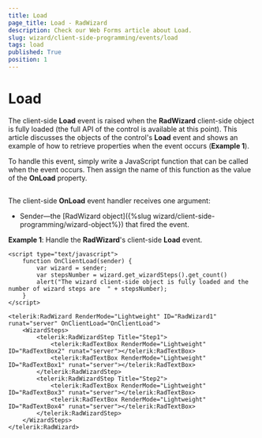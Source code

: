 ```yaml
---
title: Load
page_title: Load - RadWizard
description: Check our Web Forms article about Load.
slug: wizard/client-side-programming/events/load
tags: load
published: True
position: 1
---
```


# Load



The client-side **Load** event is raised when the **RadWizard** client-side object is fully loaded (the full API of the control is available at this point). This article discusses the objects of the control's **Load** event and shows an example of how to retrieve properties when the event occurs (**Example 1**).

To handle this event, simply write a JavaScript function that can be called when the event occurs. Then assign the name of this function as the value of the **OnLoad** property.

## 

The client-side **OnLoad** event handler receives one argument:

* Sender—the [RadWizard object]({%slug wizard/client-side-programming/wizard-object%}) that fired the event.

**Example 1**: Handle the **RadWizard**'s client-side **Load** event.

````ASPNET
<script type="text/javascript">
	function OnClientLoad(sender) {
		var wizard = sender;
		var stepsNumber = wizard.get_wizardSteps().get_count()
		alert("The wizard client-side object is fully loaded and the number of wizard steps are  " + stepsNumber);
	}
</script>

<telerik:RadWizard RenderMode="Lightweight" ID="RadWizard1" runat="server" OnClientLoad="OnClientLoad">
	<WizardSteps>
		<telerik:RadWizardStep Title="Step1">
			<telerik:RadTextBox RenderMode="Lightweight" ID="RadTextBox2" runat="server"></telerik:RadTextBox>
			<telerik:RadTextBox RenderMode="Lightweight" ID="RadTextBox1" runat="server"></telerik:RadTextBox>
		</telerik:RadWizardStep>
		<telerik:RadWizardStep Title="Step2">
			<telerik:RadTextBox RenderMode="Lightweight" ID="RadTextBox3" runat="server"></telerik:RadTextBox>
			<telerik:RadTextBox RenderMode="Lightweight" ID="RadTextBox4" runat="server"></telerik:RadTextBox>
		</telerik:RadWizardStep>
	</WizardSteps>
</telerik:RadWizard>
````


